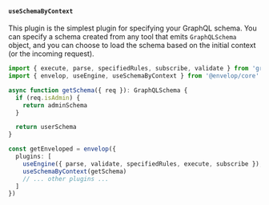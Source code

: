 #### `useSchemaByContext`

This plugin is the simplest plugin for specifying your GraphQL schema. You can specify a schema
created from any tool that emits `GraphQLSchema` object, and you can choose to load the schema based
on the initial context (or the incoming request).

```ts
import { execute, parse, specifiedRules, subscribe, validate } from 'graphql'
import { envelop, useEngine, useSchemaByContext } from '@envelop/core'

async function getSchema({ req }): GraphQLSchema {
  if (req.isAdmin) {
    return adminSchema
  }

  return userSchema
}

const getEnveloped = envelop({
  plugins: [
    useEngine({ parse, validate, specifiedRules, execute, subscribe }),
    useSchemaByContext(getSchema)
    // ... other plugins ...
  ]
})
```
